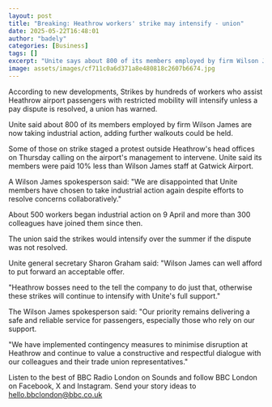 ```yaml
---
layout: post
title: "Breaking: Heathrow workers' strike may intensify - union"
date: 2025-05-22T16:48:01
author: "badely"
categories: [Business]
tags: []
excerpt: "Unite says about 800 of its members employed by firm Wilson James are now taking industrial action."
image: assets/images/cf711c0a6d371a8e480818c2607b6674.jpg
---
```


According to new developments, Strikes by hundreds of workers who assist Heathrow airport passengers with restricted mobility will intensify unless a pay dispute is resolved, a union has warned.

Unite said about 800 of its members employed by firm Wilson James are now taking industrial action, adding further walkouts could be held.

Some of those on strike staged a protest outside Heathrow's head offices on Thursday calling on the airport's management to intervene. Unite said its members were paid 10% less than Wilson James staff at Gatwick Airport.

A Wilson James spokesperson said: "We are disappointed that Unite members have chosen to take industrial action again despite efforts to resolve concerns collaboratively."

About 500 workers began industrial action on 9 April and more than 300 colleagues have joined them since then.

The union said the strikes would intensify over the summer if the dispute was not resolved.

Unite general secretary Sharon Graham said: "Wilson James can well afford to put forward an acceptable offer.

"Heathrow bosses need to the tell the company to do just that, otherwise these strikes will continue to intensify with Unite's full support."

The Wilson James spokesperson said: "Our priority remains delivering a safe and reliable service for passengers, especially those who rely on our support.

"We have implemented contingency measures to minimise disruption at Heathrow and continue to value a constructive and respectful dialogue with our colleagues and their trade union representatives."

Listen to the best of BBC Radio London on Sounds and follow BBC London on Facebook, X and Instagram. Send your story ideas to hello.bbclondon@bbc.co.uk

